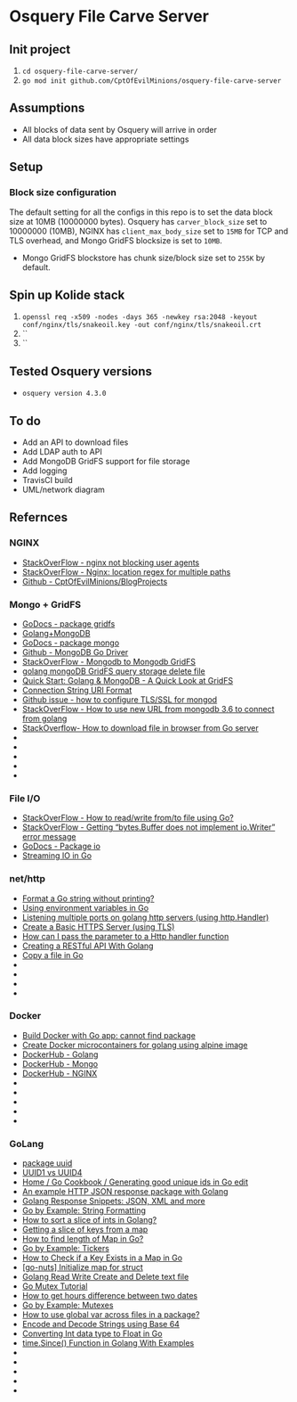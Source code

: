 # Osquery File Carve Server

## Init project
1. `cd osquery-file-carve-server/`
1. `go mod init github.com/CptOfEvilMinions/osquery-file-carve-server`

## Assumptions
* All blocks of data sent by Osquery will arrive in order
* All data block sizes have appropriate settings



## Setup
### Block size configuration
The default setting for all the configs in this repo is to set the data block size at 10MB (10000000 bytes). Osquery has `carver_block_size` set to 10000000 (10MB), NGINX has `client_max_body_size` set to `15MB` for TCP and TLS overhead, and Mongo GridFS blocksize is set to `10MB`.
* Mongo GridFS blockstore has chunk size/block size set to `255K` by default.

## Spin up Kolide stack
1. `openssl req -x509 -nodes -days 365 -newkey rsa:2048 -keyout conf/nginx/tls/snakeoil.key -out conf/nginx/tls/snakeoil.crt`
1. ``
1. ``


## Tested Osquery versions
* `osquery version 4.3.0` 

## To do
* Add an API to download files
* Add LDAP auth to API
* Add MongoDB GridFS support for file storage
* Add logging
* TravisCI build
* UML/network diagram

## Refernces
### NGINX
* [StackOverFlow - nginx not blocking user agents](https://serverfault.com/questions/480492/nginx-not-blocking-user-agents)
* [StackOverFlow - Nginx: location regex for multiple paths](https://serverfault.com/questions/564127/nginx-location-regex-for-multiple-paths)
* [Github - CptOfEvilMinions/BlogProjects](https://github.com/CptOfEvilMinions/BlogProjects/tree/master/kolide-mutual-tls)

### Mongo + GridFS
* [GoDocs - package gridfs](https://godoc.org/go.mongodb.org/mongo-driver/mongo/gridfs#Bucket.OpenUploadStream)
* [Golang+MongoDB](https://blog.csdn.net/qq_25490573/article/details/103540311)
* [GoDocs - package mongo](https://godoc.org/go.mongodb.org/mongo-driver/mongo)
* [Github - MongoDB Go Driver](https://github.com/mongodb/mongo-go-driver)
* [StackOverFlow - Mongodb to Mongodb GridFS](https://stackoverflow.com/questions/30694254/mongodb-to-mongodb-gridfs)
* [golang mongoDB GridFS query storage delete file](https://www.programmersought.com/article/92554631584/)
* [Quick Start: Golang & MongoDB - A Quick Look at GridFS](https://www.mongodb.com/blog/post/quick-start-golang--mongodb--a-quick-look-at-gridfs)
* [Connection String URI Format](https://docs.mongodb.com/manual/reference/connection-string/)
* [Github issue - how to configure TLS/SSL for mongod](https://github.com/docker-library/mongo/issues/250)
* [StackOverFlow - How to use new URL from mongodb 3.6 to connect from golang](https://stackoverflow.com/questions/52052311/how-to-use-new-url-from-mongodb-3-6-to-connect-from-golang)
* [StackOverflow- How to download file in browser from Go server](https://stackoverflow.com/questions/24116147/how-to-download-file-in-browser-from-go-server)
* []()
* []()
* []()
* []()
* []()


### File I/O
* [StackOverFlow - How to read/write from/to file using Go?](https://stackoverflow.com/questions/1821811/how-to-read-write-from-to-file-using-go)
* [StackOverFlow - Getting “bytes.Buffer does not implement io.Writer” error message](https://stackoverflow.com/questions/23454940/getting-bytes-buffer-does-not-implement-io-writer-error-message)
* [GoDocs - Package io](https://golang.org/pkg/io/)
* [Streaming IO in Go](https://medium.com/learning-the-go-programming-language/streaming-io-in-go-d93507931185)

### net/http
* [Format a Go string without printing?](https://stackoverflow.com/questions/11123865/format-a-go-string-without-printing)
* [Using environment variables in Go](https://flaviocopes.com/golang-environment-variables/)
* [Listening multiple ports on golang http servers (using http.Handler)](https://gist.github.com/filewalkwithme/24363472e7424bbe7028)
* [Create a Basic HTTPS Server (using TLS)](https://golangcode.com/basic-https-server-with-certificate/)
* [How can I pass the parameter to a Http handler function](https://groups.google.com/g/golang-nuts/c/SGn1gd290zI)
* [Creating a RESTful API With Golang](https://tutorialedge.net/golang/creating-restful-api-with-golang/)
* [Copy a file in Go](https://shapeshed.com/copy-a-file-in-go/)
* []()
* []()
* []()
* []()

### Docker
* [Build Docker with Go app: cannot find package](https://stackoverflow.com/questions/47837149/build-docker-with-go-app-cannot-find-package)
* [Create Docker microcontainers for golang using alpine image](https://medium.com/@utranand/create-docker-microcontainers-for-golang-using-alpine-image-68559b688e7d)
* [DockerHub - Golang](https://hub.docker.com/_/golang?tab=tags&page=1)
* [DockerHub - Mongo](https://hub.docker.com/_/mongo?tab=tags&page=1)
* [DockerHub - NGINX](https://hub.docker.com/_/nginx?tab=tags)
* []()
* []()
* []()
* []()
* []()

### GoLang
* [package uuid ](https://pkg.go.dev/github.com/google/uuid?tab=doc)
* [UUID1 vs UUID4 ](https://www.sohamkamani.com/blog/2016/10/05/uuid1-vs-uuid4/)
* [Home / Go Cookbook / Generating good unique ids in Go edit](https://blog.kowalczyk.info/article/JyRZ/generating-good-unique-ids-in-go.html)
* [An example HTTP JSON response package with Golang](http://www.inanzzz.com/index.php/post/rqu6/an-example-http-json-response-package-with-golang)
* [Golang Response Snippets: JSON, XML and more](https://www.alexedwards.net/blog/golang-response-snippets)
* [Go by Example: String Formatting](https://gobyexample.com/string-formatting)
* [How to sort a slice of ints in Golang?](https://www.geeksforgeeks.org/how-to-sort-a-slice-of-ints-in-golang/)
* [Getting a slice of keys from a map](https://stackoverflow.com/questions/21362950/getting-a-slice-of-keys-from-a-map)
* [How to find length of Map in Go?](https://www.golangprograms.com/how-to-find-length-of-map-in-go.html)
* [Go by Example: Tickers](https://gobyexample.com/tickers)
* [How to Check if a Key Exists in a Map in Go](https://goruncode.com/how-to-check-if-a-key-exists-in-a-map-in-go/)
* [[go-nuts] Initialize map for struct](https://groups.google.com/forum/#!topic/golang-nuts/cSPpHPGf_a8)
* [Golang Read Write Create and Delete text file](https://www.golangprograms.com/golang-read-write-create-and-delete-text-file.html)
* [Go Mutex Tutorial](https://tutorialedge.net/golang/go-mutex-tutorial/)
* [How to get hours difference between two dates](https://stackoverflow.com/questions/23838857/how-to-get-hours-difference-between-two-dates)
* [Go by Example: Mutexes](https://gobyexample.com/mutexes)
* [How to use global var across files in a package?](https://stackoverflow.com/questions/34195360/how-to-use-global-var-across-files-in-a-package)
* [Encode and Decode Strings using Base 64](https://golangcode.com/base-64-encode-decode/)
* [Converting Int data type to Float in Go](https://www.golangprograms.com/convert-int-to-float-in-golang.html)
* [time.Since() Function in Golang With Examples](https://www.geeksforgeeks.org/time-since-function-in-golang-with-examples/)
* []()
* []()
* []()
* []()
* []()
